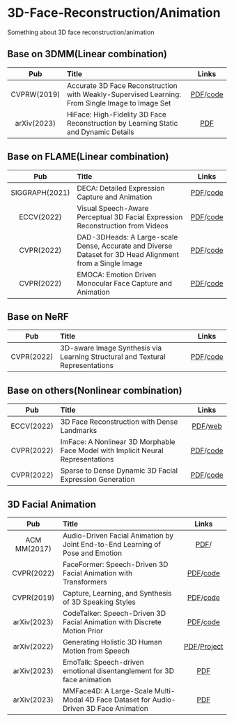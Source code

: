 # 3D-Face-Reconstruction/Animation
Something about 3D face reconstruction/animation

## Base on 3DMM(Linear combination)
| Pub |  Title  |Links|
|:--------:| :-------------|:-------------:|
|CVPRW(2019) | Accurate 3D Face Reconstruction with Weakly-Supervised Learning: From Single Image to Image Set|[PDF](https://arxiv.org/abs/1903.08527)/[code](https://github.com/Microsoft/Deep3DFaceReconstruction) |
|arXiv(2023)|HiFace: High-Fidelity 3D Face Reconstruction by Learning Static and Dynamic Details|[PDF](https://arxiv.org/pdf/2303.11225.pdf)|


## Base on FLAME(Linear combination)
| Pub |  Title  |Links|
|:--------:| :-------------|:-------------:|
|SIGGRAPH(2021)|DECA: Detailed Expression Capture and Animation|[PDF](https://arxiv.org/abs/2012.04012)/[code](https://github.com/YadiraF/DECA)|
|ECCV(2022)|Visual Speech-Aware Perceptual 3D Facial Expression Reconstruction from Videos|[PDF](https://arxiv.org/abs/2207.11094)/[code](https://github.com/filby89/spectre)|
|CVPR(2022)|DAD-3DHeads: A Large-scale Dense, Accurate and Diverse Dataset for 3D Head Alignment from a Single Image|[PDF](https://arxiv.org/abs/2204.03688)/[code](https://github.com/PinataFarms/DAD-3DHeads)|
|CVPR(2022)|EMOCA: Emotion Driven Monocular Face Capture and Animation|[PDF](https://ps.is.mpg.de/uploads_file/attachment/attachment/686/EMOCA__CVPR22.pdf)/[code](https://github.com/radekd91/emoca)|



## Base on NeRF
| Pub |  Title  |Links|
|:--------:| :-------------|:-------------:|
|CVPR(2022)|3D-aware Image Synthesis via Learning Structural and Textural Representations|[PDF](https://arxiv.org/pdf/2112.10759.pdf)/[code](https://github.com/genforce/volumegan)|

## Base on others(Nonlinear combination)
| Pub |  Title  |Links|
|:--------:| :-------------|:-------------:|
|ECCV(2022)|3D Face Reconstruction with Dense Landmarks|[PDF](https://arxiv.org/abs/2204.02776)/[web](https://microsoft.github.io/DenseLandmarks/)|
|CVPR(2022)|ImFace: A Nonlinear 3D Morphable Face Model with Implicit Neural Representations|[PDF](https://arxiv.org/pdf/2203.14510)/[code](https://github.com/MingwuZheng/ImFace)|
|CVPR(2022)|Sparse to Dense Dynamic 3D Facial Expression Generation|[PDF](https://arxiv.org/pdf/2105.07463v2.pdf)/[code](https://github.com/CRISTAL-3DSAM/Sparse2Dense/issues)|

## 3D Facial Animation
| Pub |  Title  |Links|
|:--------:| :-------------|:-------------:|
|ACM MM(2017)|Audio-Driven Facial Animation by Joint End-to-End Learning of Pose and Emotion|[PDF](https://research.nvidia.com/sites/default/files/publications/karras2017siggraph-paper_0.pdf)/|
|CVPR(2022)|FaceFormer: Speech-Driven 3D Facial Animation with Transformers|[PDF](https://arxiv.org/pdf/2112.05329.pdf)/[code](https://github.com/EvelynFan/FaceFormer)|
|CVPR(2019)|Capture, Learning, and Synthesis of 3D Speaking Styles|[PDF](https://ps.is.tuebingen.mpg.de/uploads_file/attachment/attachment/510/paper_final.pdf)/[code](https://github.com/TimoBolkart/voca)|
|arXiv(2023)|CodeTalker: Speech-Driven 3D Facial Animation with Discrete Motion Prior|[PDF](https://arxiv.org/abs/2301.02379)/[code](https://github.com/google/nerfies)|
|arXiv(2022)|Generating Holistic 3D Human Motion from Speech|[PDF](https://arxiv.org/pdf/2212.04420.pdf)/[Project](https://talkshow.is.tue.mpg.de)|
|arXiv(2023)|EmoTalk: Speech-driven emotional disentanglement for 3D face animation|[PDF](https://arxiv.org/pdf/2303.11089.pdf)|
|arXiv(2023)|MMFace4D: A Large-Scale Multi-Modal 4D Face Dataset for Audio-Driven 3D Face Animation|[PDF](https://arxiv.org/pdf/2303.09797v1.pdf)|

